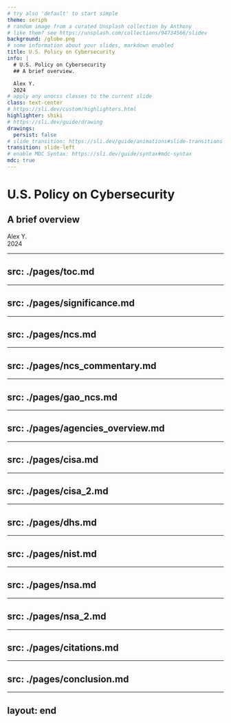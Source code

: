 ```yaml
---
# try also 'default' to start simple
theme: seriph
# random image from a curated Unsplash collection by Anthony
# like them? see https://unsplash.com/collections/94734566/slidev
background: /globe.png
# some information about your slides, markdown enabled
title: U.S. Policy on Cybersecurity
info: |
  # U.S. Policy on Cybersecurity
  ## A brief overview.

  Alex Y.  
  2024
# apply any unocss classes to the current slide
class: text-center
# https://sli.dev/custom/highlighters.html
highlighter: shiki
# https://sli.dev/guide/drawing
drawings:
  persist: false
# slide transition: https://sli.dev/guide/animations#slide-transitions
transition: slide-left
# enable MDC Syntax: https://sli.dev/guide/syntax#mdc-syntax
mdc: true
---
```


# U.S. Policy on Cybersecurity
## A brief overview

Alex Y.  
2024

---
src: ./pages/toc.md
---

---
src: ./pages/significance.md
---

---
src: ./pages/ncs.md
---

---
src: ./pages/ncs_commentary.md
---

---
src: ./pages/gao_ncs.md
---

---
src: ./pages/agencies_overview.md
---

---
src: ./pages/cisa.md
---

---
src: ./pages/cisa_2.md
---

---
src: ./pages/dhs.md
---

---
src: ./pages/nist.md
---

---
src: ./pages/nsa.md
---

---
src: ./pages/nsa_2.md
---

---
src: ./pages/citations.md
---

---
src: ./pages/conclusion.md
---

---
layout: end
---
